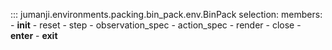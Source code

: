 ::: jumanji.environments.packing.bin_pack.env.BinPack
    selection:
      members:
        - __init__
        - reset
        - step
        - observation_spec
        - action_spec
        - render
        - close
        - __enter__
        - __exit__
